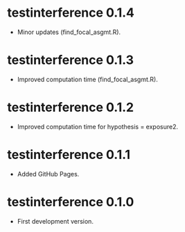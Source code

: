 # testinterference 0.1.4

* Minor updates (find_focal_asgmt.R).

# testinterference 0.1.3

* Improved computation time (find_focal_asgmt.R).

# testinterference 0.1.2

* Improved computation time for hypothesis = exposure2.

# testinterference 0.1.1

* Added GitHub Pages.

# testinterference 0.1.0

* First development version.
